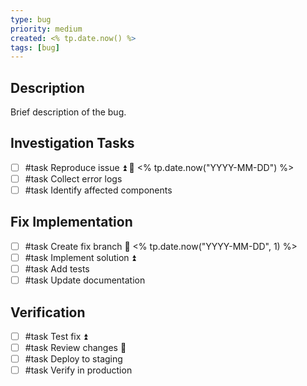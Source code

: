 ```yaml
---
type: bug
priority: medium
created: <% tp.date.now() %>
tags: [bug]
---
```


## Description
Brief description of the bug.

## Investigation Tasks
- [ ] #task Reproduce issue ⏫ 📅 <% tp.date.now("YYYY-MM-DD") %>
- [ ] #task Collect error logs
- [ ] #task Identify affected components

## Fix Implementation
- [ ] #task Create fix branch 📅 <% tp.date.now("YYYY-MM-DD", 1) %>
- [ ] #task Implement solution ⏫
- [ ] #task Add tests
- [ ] #task Update documentation

## Verification
- [ ] #task Test fix ⏫
- [ ] #task Review changes 👤 
- [ ] #task Deploy to staging
- [ ] #task Verify in production